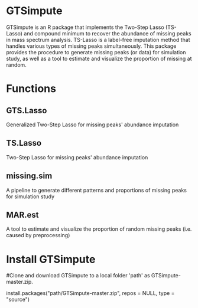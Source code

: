 # GTSimpute

GTSimpute is an R package that implements the Two-Step Lasso (TS-Lasso) and compound minimum to recover the abundance of missing peaks in mass spectrum analysis. TS-Lasso is a label-free imputation method that handles various types of missing peaks simultaneously. This package provides the procedure to generate missing peaks (or data)  for simulation study, as well as a tool to estimate and visualize the proportion of missing at random.

# Functions
## GTS.Lasso 
Generalized Two-Step Lasso for missing peaks' abundance imputation

## TS.Lasso 
Two-Step Lasso for missing peaks' abundance imputation

## missing.sim 
A pipeline to generate different patterns and proportions of missing peaks for simulation study

## MAR.est
A tool to estimate and visualize the proportion of random missing peaks (i.e. caused by preprocessing) 

# Install GTSimpute

#Clone and download GTSimpute to a local folder 'path' as GTSimpute-master.zip.

install.packages("path/GTSimpute-master.zip", repos = NULL, type = "source")
